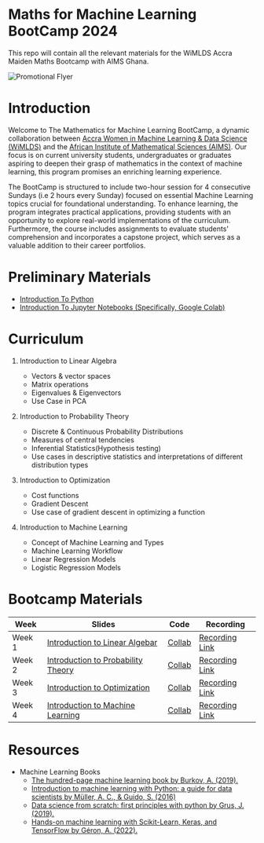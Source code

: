 # Maths for Machine Learning BootCamp 2024
This repo will contain all the relevant materials for the WiMLDS Accra Maiden Maths Bootcamp with AIMS Ghana.

![Promotional Flyer](https://raw.githubusercontent.com/WiMLDS-Ghana/MathsBootCamp24/main/flyer.jpeg)



# Introduction

Welcome to The Mathematics for Machine Learning BootCamp, a dynamic collaboration between [Accra Women in Machine Learning & Data Science (WiMLDS)](http://wimlds.org/about-the-accra-team/) and the [African Institute of Mathematical Sciences (AIMS)](https://aims.edu.gh).  Our focus is on current university students, undergraduates or graduates aspiring to deepen their grasp of mathematics in the context of machine learning, this program promises an enriching learning experience.

The BootCamp is structured to include two-hour session for 4 consecutive Sundays (i.e 2 hours every Sunday) focused on essential Machine Learning topics crucial for foundational understanding. To enhance learning, the program integrates practical applications, providing students with an opportunity to explore real-world implementations of the curriculum. Furthermore, the course includes assignments to evaluate students' comprehension and incorporates a capstone project, which serves as a valuable addition to their career portfolios. 

# Preliminary Materials

- [Introduction To Python](https://github.com/Emmanuel-Afrifa/MathsBootCamp24/blob/main/introduction_to_python.ipynb)
- [Introduction To Jupyter Notebooks (Specifically, Google Colab)](https://github.com/Emmanuel-Afrifa/MathsBootCamp24/blob/main/intro_to_jupyter_notebook.ipynb)


# Curriculum
1. Introduction to Linear Algebra
      -  Vectors & vector spaces
      -  Matrix operations
      -  Eigenvalues & Eigenvectors
      -  Use Case in PCA
   
2. Introduction to Probability Theory
     - Discrete & Continuous Probability Distributions
     - Measures of central tendencies
     - Inferential Statistics(Hypothesis testing)
     -  Use cases in descriptive statistics and interpretations of different distribution types

3. Introduction to Optimization
    - Cost functions
    - Gradient Descent
    - Use case of gradient descent in optimizing a function

4. Introduction to Machine Learning
    - Concept of Machine Learning and Types
    - Machine Learning Workflow
    - Linear Regression Models
    - Logistic Regression Models
    


# Bootcamp Materials
| Week  | Slides | Code | Recording |
|----------|----------|----------| ----------|
| Week 1 | [Introduction to Linear Algebar](https://github.com/Emmanuel-Afrifa/MathsBootCamp24/blob/main/Week_1_Introduction_To_Linear_Algebra.pdf "link to pdf file") | [Collab](URL "Optional Title") | [Recording Link](URL "Optional Title")|
| Week 2 | [Introduction to Probability Theory](https://github.com/Emmanuel-Afrifa/MathsBootCamp24/blob/main/Week_2_Introduction_To_Probability_Theory.pdf "link to pdf file") | [Collab](URL "Optional Title") | [Recording Link](URL "Optional Title")|
| Week 3 | [Introduction to Optimization](https://github.com/Emmanuel-Afrifa/MathsBootCamp24/blob/main/Week_3_Introduction_to_Optimization.pdf "Optional Title") | [Collab](URL "link to pdf file") | [Recording Link](URL "Optional Title")|
| Week 4 | [Introduction to Machine Learning](https://github.com/Emmanuel-Afrifa/MathsBootCamp24/blob/main/Week_4_Introduction_To_Machine_Learning.pdf "link to pdf file") | [Collab](URL "Optional Title") | [Recording Link](URL "Optional Title")|

# Resources
 - Machine Learning Books
    - [The hundred-page machine learning book by Burkov, A. (2019).](https://order-papers.com/sites/default/files/tmp/webform/order_download/pdf-the-hundred-page-machine-learning-book-andriy-burkov-pdf-download-free-book-d835289.pdf)
    - [Introduction to machine learning with Python: a guide for data scientists by Müller, A. C., & Guido, S. (2016)](https://smartnet.niua.org/sites/default/files/webform/ai-strategy/pdf-introduction-to-machine-learning-with-python-a-guide-for-data-sc-andreas-c-mller-sarah-guido-pdf-download-free-book-aa67cdb.pdf)
    - [ Data science from scratch: first principles with python by Grus, J. (2019).](http://www.ir.juit.ac.in:8080/jspui/bitstream/123456789/5371/1/Data%20Science%20from%20Scratch%20First%20Principles%20with%20Python%20by%20Joel%20Grus.pdf)
    - [Hands-on machine learning with Scikit-Learn, Keras, and TensorFlow by Géron, A. (2022).](https://www.stembook.org/sites/default/files/scf_members_attachment/pdf-hands-on-machine-learning-with-scikit-learn-keras-and-tensorflo-aurlien-gron-pdf-download-free-book-e25751f.pdf)

